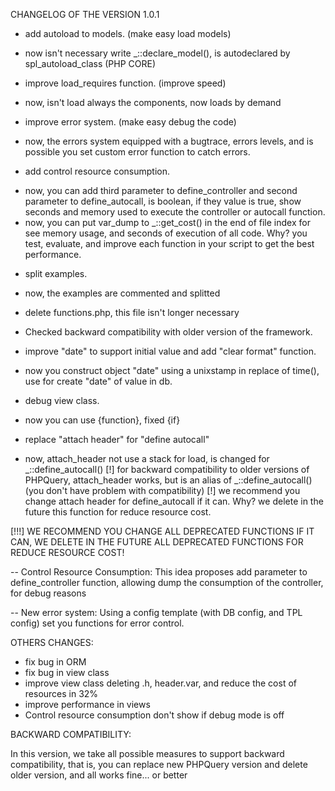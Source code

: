CHANGELOG OF THE VERSION 1.0.1

- add autoload to models. (make easy load models)
* now isn't necessary write _::declare_model(), is autodeclared by spl_autoload_class (PHP CORE)

- improve load_requires function. (improve speed)
* now, isn't load always the components, now loads by demand

- improve error system. (make easy debug the code)
* now, the errors system equipped with a bugtrace, errors levels, and is possible you set custom error function to catch errors.

- add control resource consumption.
* now, you can add third parameter to define_controller and second parameter to define_autocall, is boolean, if they value is true, show seconds and memory used to execute the controller or autocall function.
* now, you can put var_dump to _::get_cost() in the end of file index for see memory usage, and seconds of execution of all code. 
Why? you test, evaluate, and improve each function in your script to get the best performance.

- split examples.
* now, the examples are commented and splitted

- delete functions.php, this file isn't longer necessary 

- Checked backward compatibility with older version of the framework.

- improve "date" to support initial value and add "clear format" function.
* now you construct object "date" using a unixstamp in replace of time(), use for create "date" of value in db.

- debug view class.
* now you can use {function}, fixed {if} 

- replace "attach header" for "define autocall"
* now, attach_header not use a stack for load, is changed for _::define_autocall()
[!] for backward compatibility to older versions of PHPQuery, attach_header works, but is an alias of _::define_autocall() (you don't have problem with compatibility)
[!] we recommend you change attach header for define_autocall if it can. Why? we delete in the future this function for reduce resource cost.

[!!!] WE RECOMMEND YOU CHANGE ALL DEPRECATED FUNCTIONS IF IT CAN, WE DELETE IN THE FUTURE ALL DEPRECATED FUNCTIONS FOR REDUCE RESOURCE COST!


-- Control Resource Consumption:
This idea proposes add parameter to define_controller function, allowing dump the consumption of the controller, for debug reasons

-- New error system:
Using a config template (with DB config, and TPL config) set you functions for error control.


OTHERS CHANGES:

* fix bug in ORM
* fix bug in view class
* improve view class deleting .h, header.var, and reduce the cost of resources in 32%
* improve performance in views
* Control resource consumption don't show if debug mode is off

BACKWARD COMPATIBILITY:

In this version, we take all possible measures to support backward compatibility, that is, you can replace new PHPQuery version and delete older version, and all works fine... or better